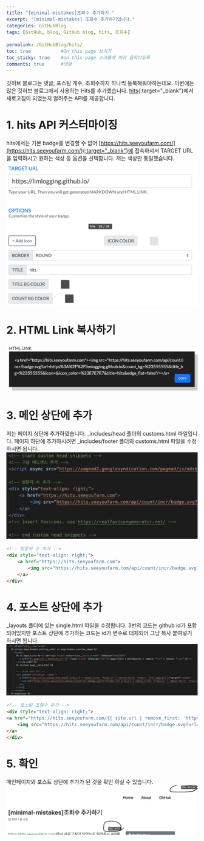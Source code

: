 ```yaml
---
title: "[minimal-mistakes]조회수 추가하기 "
excerpt: "[minimal-mistakes] 조회수 추가하기입니다."
categories: GitHubBlog
tags: [GitHub, blog, GitHub blog, hits, 조회수]

permalink: /GitHubBlog/hits/  
toc: true           #On this page 보이기 
toc_sticky: true    #on this page 스크롤에 따라 움직이도록 
comments: true      #댓글
--- 
```

깃허브 블로그는 댓글, 포스팅 개수, 조회수까지 하나씩 등록해줘야하는데요. 이번에는 많은 깃허브 블로그에서 사용하는 Hits를 추가했습니다. 
[hits](https://hits.dwyl.com/){:target="_blank"}에서 새로고침이 되었는지 알려주는 API를 제공합니다. 

# 1. hits API 커스터마이징  
hits에서는 기본 badge를 변경할 수 없어 [https://hits.seeyoufarm.com/](https://hits.seeyoufarm.com/){:target="_blank"}에 접속하셔서 TARGET URL을 입력하시고 원하는 색상 등 옵션을 선택합니다. 저는 색상만 통일했습니다. 
![](/assets/images/categories/githubblog/2024-03-08-hits.png)

# 2. HTML Link 복사하기 
![](/assets/images/categories/githubblog/2024-03-08-hits2.png)

# 3. 메인 상단에 추가 
저는 페이지 상단에 추가하였습니다. _includes/head 폴더의 customs.html 파일입니다. 
페이지 하단에 추가하시려면 _includes/footer 폴더의 customs.html 파일을 수정하시면 됩니다. 
![](/assets/images/categories/githubblog/2024-03-08-hits3.png)

``` html 
<!-- 방문자 수 추가 -->
<div style="text-align: right;">
    <a href="https://hits.seeyoufarm.com">
        <img src="https://hits.seeyoufarm.com/api/count/incr/badge.svg?url=https%3A%2F%2Flimlogging.github.io&count_bg=%23555555&title_bg=%23555555&icon=&icon_color=%23E7E7E7&title=hits&edge_flat=false"/>
    </a>
</div>
```

# 4. 포스트 상단에 추가 
_layouts 폴더에 있는 single.html 파일을 수정합니다. 
3번의 코드는 github id가 포함되어있지만 포스트 상단에 추가하는 코드는 id가 변수로 대체되어 그냥 복사 붙여넣기 하시면 됩니다. 
![](/assets/images/categories/githubblog/2024-03-08-hits4.png)
``` html 
<!-- 포스팅 조회수 추가 -->
<div style="text-align: right;">
<a href="https://hits.seeyoufarm.com/{{ site.url | remove_first: 'https://' | remove_first: 'http://' }}{{ page.url }}"target="_blank">
    <img src="https://hits.seeyoufarm.com/api/count/incr/badge.svg?url=https://{{ site.url | remove_first: 'https://' | remove_first: 'http://' }}{{ page.url }}&count_bg=%23555555&title_bg=%23555555&icon=&icon_color=%23E7E7E7&title=hits&edge_flat=false"/>
</a>
</div>
```

# 5. 확인 
메인페이지와 포스트 상단에 추가가 된 것을 확인 하실 수 있습니다.
![](/assets/images/categories/githubblog/2024-03-08-hits5.png)